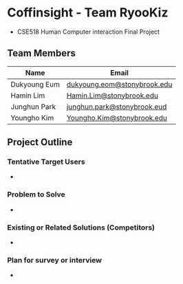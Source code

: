 # Coffinsight - Team RyooKiz
* CSE518 Human Computer interaction Final Project
## Team Members
Name | Email
---|---|
Dukyoung Eum  |  dukyoung.eom@stonybrook.edu
Hamin Lim     |  Hamin.Lim@stonybrook.edu
Junghun Park  |  junghun.park@stonybrook.eud
Youngho Kim   |  Youngho.Kim@stonybrook.edu

## Project Outline

### Tentative Target Users
-

### Problem to Solve
-

### Existing or Related Solutions (Competitors)
-

### Plan for survey or interview
-
